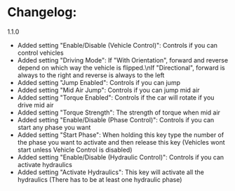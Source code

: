 # Changelog:

1.1.0
- Added setting "Enable/Disable (Vehicle Control)": Controls if you can control vehicles
- Added setting "Driving Mode": If "With Orientation", forward and reverse depend on which way the vehicle is flipped.\nIf "Directional", forward is always to the right and reverse is always to the left
- Added setting "Jump Enabled": Controls if you can jump
- Added setting "Mid Air Jump": Controls if you can jump mid air
- Added setting "Torque Enabled": Controls if the car will rotate if you drive mid air
- Added setting "Torque Strength": The strength of torque when mid air
- Added setting "Enable/Disable (Phase Control)": Controls if you can start any phase you want
- Added setting "Start Phase": When holding this key type the number of the phase you want to activate and then release this key (Vehicles wont start unless Vehicle Control is disabled)
- Added setting "Enable/Disable (Hydraulic Control)": Controls if you can activate hydraulics
- Added setting "Activate Hydraulics": This key will activate all the hydraulics (There has to be at least one hydraulic phase)